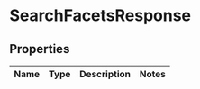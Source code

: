 # SearchFacetsResponse

## Properties
Name | Type | Description | Notes
------------ | ------------- | ------------- | -------------
